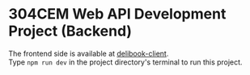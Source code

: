 # 304CEM Web API Development Project (Backend)

The frontend side is available at [delibook-client](https://github.com/jessicaclarita/delibook-client). \
Type `npm run dev` in the project directory's terminal to run this project.
